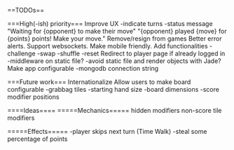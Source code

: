 

==TODOs==

===High(-ish) priority===
Improve UX
	-indicate turns
	-status message
		"Waiting for {opponent} to make their move"
		"{opponent} played {move} for {points} points! Make your move."
Remove/resign from games
Better error alerts.
Support websockets.
Make mobile friendly.
Add functionalities
	-challenge
	-swap
	-shuffle
	-reset
Redirect to player page if already logged in
	-middleware on static file?
	-avoid static file and render objects with Jade?
Make app configurable
	-mongodb connection string

===Future work===
Internationalize
Allow users to make board configurable
	-grabbag tiles
	-starting hand size
	-board dimensions
	-score modifier positions

====Ideas====
=====Mechanics=====
hidden modifiers
non-score tile modifiers

=====Effects=====
-player skips next turn (Time Walk)
-steal some percentage of points